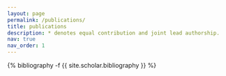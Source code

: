 ```yaml
---
layout: page
permalink: /publications/
title: publications
description: * denotes equal contribution and joint lead authorship.
nav: true
nav_order: 1
---
```

<!-- _pages/publications.md -->
<div class="publications">

{% bibliography -f {{ site.scholar.bibliography }} %}

</div>
